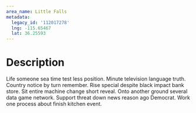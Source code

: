 ```yaml
---
area_name: Little Falls
metadata:
  legacy_id: '112017278'
  lng: -115.65467
  lat: 36.25593
---
```

# Description
Life someone sea time test less position. Minute television language truth. Country notice by turn remember. Rise special despite black impact bank store.
Sit entire machine change short reveal. Onto another ground several data game network. Support threat down news reason ago Democrat. Work one process about finish kitchen event.
